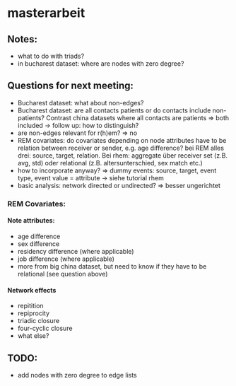 # masterarbeit

## Notes:
- what to do with triads?
- in bucharest dataset: where are nodes with zero degree?

## Questions for next meeting:
- Bucharest dataset: what about non-edges?
- Bucharest dataset: are all contacts patients or do contacts include non-patients? Contrast china datasets where all contacts are patients => both included -> follow up: how to distinguish?
- are non-edges relevant for r(h)em? => no
- REM covariates: do covariates depending on node attributes have to be relation between receiver or sender, e.g. age difference? bei REM alles drei: source, target, relation. Bei rhem: aggregate über receiver set (z.B. avg, std) oder relational (z.B. altersunterschied, sex match etc.)
- how to incorporate anyway? => dummy events: source, target, event type, event value = attribute -> siehe tutorial rhem
- basic analysis: network directed or undirected? => besser ungerichtet

### REM Covariates:
#### Note attributes:
- age difference
- sex difference
- residency difference (where applicable)
- job difference (where applicable)
- more from big china dataset, but need to know if they have to be relational (see question above)

#### Network effects
- repitition
- repiprocity
- triadic closure
- four-cyclic closure
- what else?

## TODO:
- add nodes with zero degree to edge lists 
